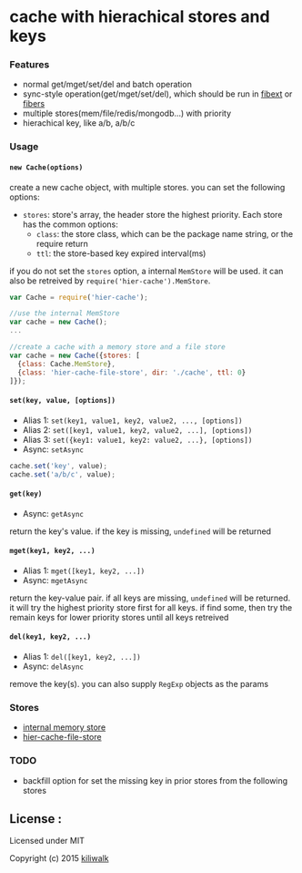 cache with hierachical stores and keys
=================================

### Features

* normal get/mget/set/del and batch operation
* sync-style operation(get/mget/set/del), which should be run in [fibext](https://www.npmjs.com/package/fibext) or [fibers](https://www.npmjs.com/package/fibers)
* multiple stores(mem/file/redis/mongodb...) with priority
* hierachical key, like a/b, a/b/c


### Usage

#### `new Cache(options)`

create a new cache object, with multiple stores. you can set the following options:

* `stores`: store's array, the header store the highest priority. Each store has the common options:
    * `class`: the store class, which can be the package name string, or the require return
    * `ttl`: the store-based key expired interval(ms)

if you do not set the `stores` option, a internal `MemStore` will be used. it can also be retreived by `require('hier-cache').MemStore`.

```js
var Cache = require('hier-cache');

//use the internal MemStore
var cache = new Cache();
...

//create a cache with a memory store and a file store
var cache = new Cache({stores: [
  {class: Cache.MemStore},
  {class: 'hier-cache-file-store', dir: './cache', ttl: 0}
]});

```

#### `set(key, value, [options])` 

* Alias 1: `set(key1, value1, key2, value2, ..., [options])` 
* Alias 2: `set([key1, value1, key2, value2, ...], [options])` 
* Alias 3: `set({key1: value1, key2: value2, ...}, [options])` 
* Async: `setAsync`

```js
cache.set('key', value);
cache.set('a/b/c', value);
```

#### `get(key)` 

* Async: `getAsync` 

return the key's value. if the key is missing, `undefined` will be returned

#### `mget(key1, key2, ...)` 

* Alias 1: `mget([key1, key2, ...])` 
* Async: `mgetAsync`

return the key-value pair. if all keys are missing, `undefined` will be returned. 
it will try the highest priority store first for all keys. if find some, then try the remain keys for lower priority stores until all keys retreived

#### `del(key1, key2, ...)` 

* Alias 1: `del([key1, key2, ...])` 
* Async: `delAsync` 

remove the key(s). you can also supply `RegExp` objects as the params

### Stores

* [internal memory store](#Usage)
* [hier-cache-file-store](https://www.npmjs.com/package/hier-cache-file-store)

### TODO

* backfill option for set the missing key in prior stores from the following stores

## License :

Licensed under MIT

Copyright (c) 2015 [kiliwalk](https://github.com/kiliwalk)
